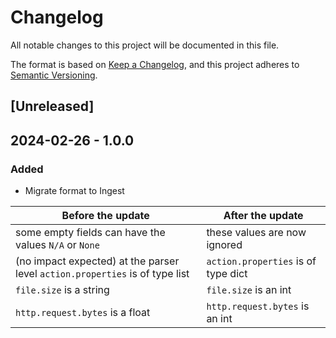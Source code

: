 # Changelog

All notable changes to this project will be documented in this file.

The format is based on [Keep a Changelog](https://keepachangelog.com/en/1.0.0/),
and this project adheres to [Semantic Versioning](https://semver.org/spec/v2.0.0.html).

## [Unreleased]

## 2024-02-26 - 1.0.0

### Added

- Migrate format to Ingest

| Before the update                                                            | After the update                    |
| ---------------------------------------------------------------------------- | ----------------------------------- |
| some empty fields can have the values `N/A` or `None`                        | these values are now ignored        |
| (no impact expected) at the parser level `action.properties` is of type list | `action.properties` is of type dict |
| `file.size` is a string                                                      | `file.size` is an int               |
| `http.request.bytes` is a float                                              | `http.request.bytes` is an int      |
